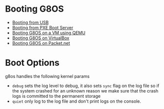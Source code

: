 # Booting G8OS

* [Booting from USB](usb.md)
* [Booting from PXE Boot Server](pxe.md)
* [Booting G8OS on a VM using QEMU](qemu.md)
* [Booting G8OS on VirtualBox](virtualbox.md)
* [Booting G8OS on Packet.net](ays.md)

# Boot Options
g8os handles the following kernel params 
* `debug` sets the log level to debug, it also sets `sync` flag on the log file so if the system crashed for an
 unknown reason we make sure that the crash logs is committed to the permanent storage
* `quiet` only log to the log file and don't print logs on the console.